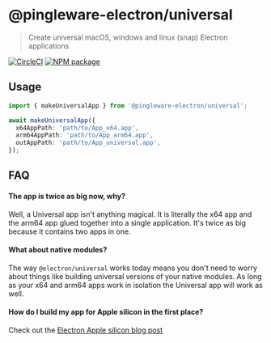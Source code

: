 # @pingleware-electron/universal

> Create universal macOS, windows and linux (snap) Electron applications

[![CircleCI](https://circleci.com/gh/electron/universal/tree/main.svg?style=shield)](https://circleci.com/gh/electron/universal)
[![NPM package](https://img.shields.io/npm/v/@electron/universal)](https://npm.im/@electron/universal)

## Usage

```typescript
import { makeUniversalApp } from '@pingleware-electron/universal';

await makeUniversalApp({
  x64AppPath: 'path/to/App_x64.app',
  arm64AppPath: 'path/to/App_arm64.app',
  outAppPath: 'path/to/App_universal.app',
});
```

## FAQ

#### The app is twice as big now, why?

Well, a Universal app isn't anything magical.  It is literally the x64 app and
the arm64 app glued together into a single application.  It's twice as big
because it contains two apps in one.

#### What about native modules?

The way `@electron/universal` works today means you don't need to worry about
things like building universal versions of your native modules.  As long as
your x64 and arm64 apps work in isolation the Universal app will work as well.

#### How do I build my app for Apple silicon in the first place?

Check out the [Electron Apple silicon blog post](https://www.electronjs.org/blog/apple-silicon)

